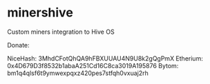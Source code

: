 # minershive
Custom miners integration to Hive OS

Donate:

NiceHash: 3MhdCFotQhQA9hFBXUUAU4N9U8k2gQgPmX
Etherium: 0x4D679D3f8532b1abaA251Cd16C8ca3019A195876
Bytom: bm1q4qlsf6t9ymwexpqxz420pes7stfqh0vxuaj2rh
